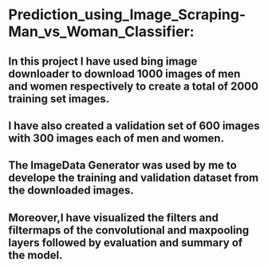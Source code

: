 # Prediction_using_Image_Scraping-Man_vs_Woman_Classifier:

## In this project I have used bing image downloader to download 1000 images of men and women respectively to create a total of 2000 training set images.
## I have also created a validation set of 600 images with 300 images each of men and women.
## The ImageData Generator was used by me to develope the training and validation dataset from the downloaded images.
## Moreover,I have visualized the filters and filtermaps  of the convolutional and maxpooling layers  followed by evaluation and summary of the model. 
